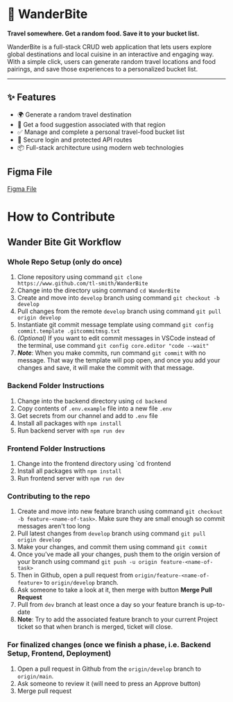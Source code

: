 # 🍜 WanderBite

**Travel somewhere. Get a random food. Save it to your bucket list.**

WanderBite is a full-stack CRUD web application that lets users explore global destinations and local cuisine in an interactive and engaging way. With a simple click, users can generate random travel locations and food pairings, and save those experiences to a personalized bucket list.

---

## ✨ Features

- 🌍 Generate a random travel destination
- 🍱 Get a food suggestion associated with that region
- ✅ Manage and complete a personal travel-food bucket list
- 🔐 Secure login and protected API routes
- 📦 Full-stack architecture using modern web technologies

## Figma File

[Figma File](https://www.figma.com/design/hgNYVqnJUIz3hVEj7zNEVU/WanderBite-Wireframe?node-id=2-2&t=YxjjxenTtIKkQEQH-1)

# How to Contribute

## Wander Bite Git Workflow

### Whole Repo Setup (only do once)
1. Clone repository using command `git clone https://www.github.com/tl-smith/WanderBite`
2. Change into the directory using command `cd WanderBite`
3. Create and move into `develop` branch using command `git checkout -b develop`
4. Pull changes from the remote `develop` branch using command `git pull origin develop`
5. Instantiate git commit message template using command `git config commit.template .gitcommitmsg.txt`
6. _(Optional)_ If you want to edit commit messages in VSCode instead of the terminal, use command `git config core.editor "code --wait"`
7. ***Note***: When you make commits, run command `git commit` with no message. That way the template will pop open, and once you add your changes and save, it will make the commit with that message.

### Backend Folder Instructions
1. Change into the backend directory using `cd backend`
2. Copy contents of `.env.example` file into a new file `.env`
3. Get secrets from our channel and add to `.env` file
4. Install all packages with `npm install`
5. Run backend server with `npm run dev`

### Frontend Folder Instructions
1. Change into the frontend directory using `cd frontend
2. Install all packages with `npm install`
3. Run frontend server with `npm run dev`

### Contributing to the repo
1. Create and move into new feature branch using command `git checkout -b feature-<name-of-task>`. Make sure they are small enough so commit messages aren't too long
2. Pull latest changes from `develop` branch using command `git pull origin develop`
3. Make your changes, and commit them using command `git commit`
4. Once you've made all your changes, push them to the origin version of your branch using command `git push -u origin feature-<name-of-task>`
5. Then in Github, open a pull request from `origin/feature-<name-of-feature>` to `origin/develop` branch.
6. Ask someone to take a look at it, then merge with button **Merge Pull Request**
7. Pull from `dev` branch at least once a day so your feature branch is up-to-date
8. **Note**: Try to add the associated feature branch to your current Project ticket so that when branch is merged, ticket will close.

### For finalized changes (once we finish a phase, i.e. Backend Setup, Frontend, Deployment)
1. Open a pull request in Github from the `origin/develop` branch to `origin/main`.
2. Ask someone to review it (will need to press an Approve button)
3. Merge pull request

